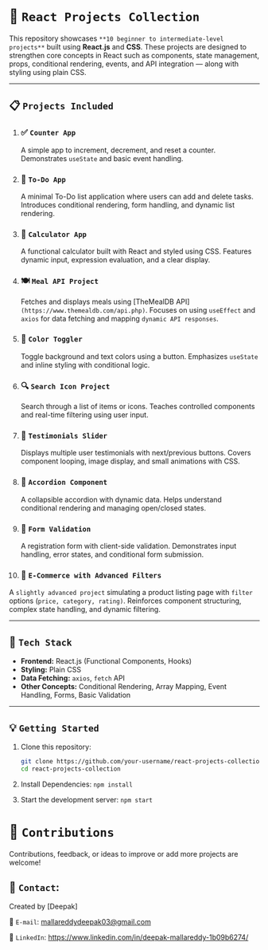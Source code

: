 # 🚀 `React Projects Collection`

This repository showcases `**10 beginner to intermediate-level projects**` built using **React.js** and **CSS**. These projects are designed to strengthen core concepts in React such as components, state management, props, conditional rendering, events, and API integration — along with styling using plain CSS.

---

## 📋 `Projects Included`

1. ### ✅ `Counter App`
   A simple app to increment, decrement, and reset a counter. Demonstrates `useState` and basic event handling.

2. ### 📃 `To-Do App`
   A minimal To-Do list application where users can add and delete tasks. Introduces conditional rendering, form handling, and dynamic list rendering.

3. ### 🧮 `Calculator App`
   A functional calculator built with React and styled using CSS. Features dynamic input, expression evaluation, and a clear display.

4. ### 🍽️ `Meal API Project`
   Fetches and displays meals using [TheMealDB API]`(https://www.themealdb.com/api.php)`. Focuses on using `useEffect` and `axios` for data fetching and mapping `dynamic API responses`.

5. ### 🎨 `Color Toggler`
   Toggle background and text colors using a button. Emphasizes `useState` and inline styling with conditional logic.

6. ### 🔍 `Search Icon Project`
   Search through a list of items or icons. Teaches controlled components and real-time filtering using user input.

7. ### 💬 `Testimonials Slider`
   Displays multiple user testimonials with next/previous buttons. Covers component looping, image display, and small animations with CSS.

8. ### 📂 `Accordion Component`
   A collapsible accordion with dynamic data. Helps understand conditional rendering and managing open/closed states.

9. ### 📝 `Form Validation`
   A registration form with client-side validation. Demonstrates input handling, error states, and conditional form submission.

10. ### 🛒 `E-Commerce with Advanced Filters`
   A `slightly advanced project` simulating a product listing page with `filter` options (`price, category, rating)`. Reinforces component structuring, complex state handling, and dynamic filtering.

---

## 🔧 `Tech Stack`

- **Frontend:** React.js (Functional Components, Hooks)
- **Styling:** Plain CSS
- **Data Fetching:** `axios`, `fetch` API
- **Other Concepts:** Conditional Rendering, Array Mapping, Event Handling, Forms, Basic Validation

---

## 💡 `Getting Started`

1. Clone this repository:
   ```bash
   git clone https://github.com/your-username/react-projects-collection.git
   cd react-projects-collection
   
2. Install Dependencies:
   ```npm install```
   
4. Start the development server:
   ```npm start```

# 🙌 `Contributions`
Contributions, feedback, or ideas to improve or add more projects are welcome!


## 📩 `Contact`:

Created by [Deepak]

📧 `E-mail`:  mallareddydeepak03@gmail.com

🔗 `LinkedIn`: https://www.linkedin.com/in/deepak-mallareddy-1b09b6274/
